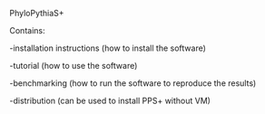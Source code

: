 PhyloPythiaS+

Contains:

-installation instructions (how to install the software)

-tutorial (how to use the software)

-benchmarking (how to run the software to reproduce the results)

-distribution (can be used to install PPS+ without VM)
